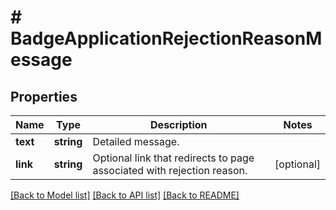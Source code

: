 # # BadgeApplicationRejectionReasonMessage

## Properties

Name | Type | Description | Notes
------------ | ------------- | ------------- | -------------
**text** | **string** | Detailed message. |
**link** | **string** | Optional link that redirects to page associated with rejection reason. | [optional]

[[Back to Model list]](../../README.md#models) [[Back to API list]](../../README.md#endpoints) [[Back to README]](../../README.md)
